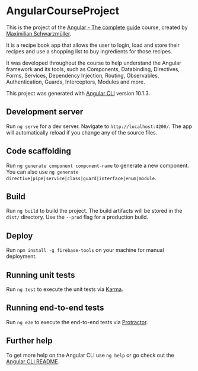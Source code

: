 # AngularCourseProject

This is the project of the [Angular - The complete guide](https://www.udemy.com/course/the-complete-guide-to-angular-2/) course, created by [Maximilian Schwarzmüller](https://www.udemy.com/user/maximilian-schwarzmuller/).

It is a recipe book app that allows the user to login, load and store their recipes and use a shopping list to buy ingredients for those recipes.

It was developed throughout the course to help understand the Angular framework and its tools, such as Components, Databinding, Directives, Forms, Services, Dependency Injection, Routing, Observables, Authentication, Guards, Interceptors, Modules and more.

This project was generated with [Angular CLI](https://github.com/angular/angular-cli) version 10.1.3.

## Development server

Run `ng serve` for a dev server. Navigate to `http://localhost:4200/`. The app will automatically reload if you change any of the source files.

## Code scaffolding

Run `ng generate component component-name` to generate a new component. You can also use `ng generate directive|pipe|service|class|guard|interface|enum|module`.

## Build

Run `ng build` to build the project. The build artifacts will be stored in the `dist/` directory. Use the `--prod` flag for a production build.

## Deploy

Run `npm install -g firebase-tools` on your machine for manual deployment.

## Running unit tests

Run `ng test` to execute the unit tests via [Karma](https://karma-runner.github.io).

## Running end-to-end tests

Run `ng e2e` to execute the end-to-end tests via [Protractor](http://www.protractortest.org/).

## Further help

To get more help on the Angular CLI use `ng help` or go check out the [Angular CLI README](https://github.com/angular/angular-cli/blob/master/README.md).
